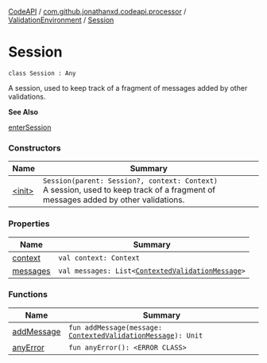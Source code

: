 [CodeAPI](../../../index.md) / [com.github.jonathanxd.codeapi.processor](../../index.md) / [ValidationEnvironment](../index.md) / [Session](.)

# Session

`class Session : Any`

A session, used to keep track of a fragment of messages added by other validations.

**See Also**

[enterSession](../enter-session.md)

### Constructors

| Name | Summary |
|---|---|
| [&lt;init&gt;](-init-.md) | `Session(parent: Session?, context: Context)`<br>A session, used to keep track of a fragment of messages added by other validations. |

### Properties

| Name | Summary |
|---|---|
| [context](context.md) | `val context: Context` |
| [messages](messages.md) | `val messages: List<`[`ContextedValidationMessage`](../../-contexted-validation-message/index.md)`>` |

### Functions

| Name | Summary |
|---|---|
| [addMessage](add-message.md) | `fun addMessage(message: `[`ContextedValidationMessage`](../../-contexted-validation-message/index.md)`): Unit` |
| [anyError](any-error.md) | `fun anyError(): <ERROR CLASS>` |
